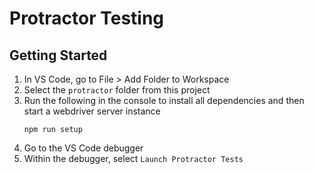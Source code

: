 # Protractor Testing

## Getting Started
1. In VS Code, go to File > Add Folder to Workspace
2. Select the `protractor` folder from this project
3. Run the following in the console to install all dependencies and then start a webdriver server instance
    ```console
    npm run setup
    ```
4. Go to the VS Code debugger
5. Within the debugger, select `Launch Protractor Tests`
